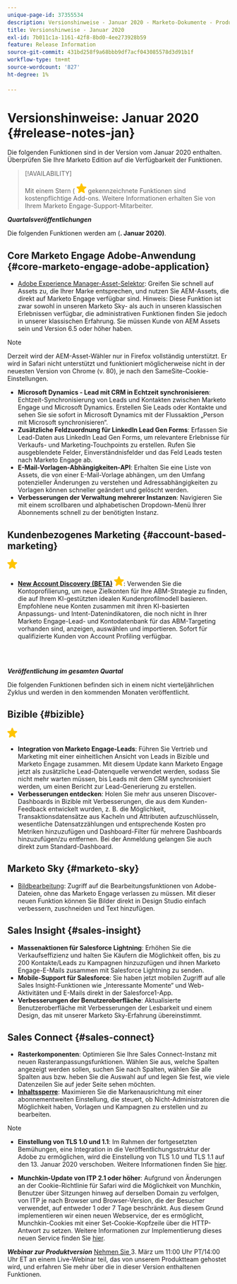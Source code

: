 ```yaml
---
unique-page-id: 37355534
description: Versionshinweise - Januar 2020 - Marketo-Dokumente - Produktdokumentation
title: Versionshinweise - Januar 2020
exl-id: 7b011c1a-1161-42f8-8bd0-4ee273928b59
feature: Release Information
source-git-commit: 431bd258f9a68bbb9df7acf043085578d3d91b1f
workflow-type: tm+mt
source-wordcount: '827'
ht-degree: 1%

---
```


# Versionshinweise: Januar 2020 {#release-notes-jan}

Die folgenden Funktionen sind in der Version vom Januar 2020 enthalten. Überprüfen Sie Ihre Marketo Edition auf die Verfügbarkeit der Funktionen.

>[!AVAILABILITY]
>
>Mit einem Stern ( ![(Stern)](assets/yellow-star.png) gekennzeichnete Funktionen sind kostenpflichtige Add-ons. Weitere Informationen erhalten Sie von Ihrem Marketo Engage-Support-Mitarbeiter.

**_Quartalsveröffentlichungen_**

Die folgenden Funktionen werden am (**. Januar 2020)**.

## Core Marketo Engage Adobe-Anwendung {#core-marketo-engage-adobe-application}

* [Adobe Experience Manager-Asset-Selektor](/help/marketo/product-docs/adobe-experience-cloud-integrations/importing-assets-with-adobe-experience-manager.md): Greifen Sie schnell auf Assets zu, die Ihrer Marke entsprechen, und nutzen Sie AEM-Assets, die direkt auf Marketo Engage verfügbar sind. Hinweis: Diese Funktion ist zwar sowohl in unseren Marketo Sky- als auch in unseren klassischen Erlebnissen verfügbar, die administrativen Funktionen finden Sie jedoch in unserer klassischen Erfahrung. Sie müssen Kunde von AEM Assets sein und Version 6.5 oder höher haben.

>[!NOTE]
>
>Derzeit wird der AEM-Asset-Wähler nur in Firefox vollständig unterstützt. Er wird in Safari nicht unterstützt und funktioniert möglicherweise nicht in der neuesten Version von Chrome (v. 80), je nach den SameSite-Cookie-Einstellungen.

* **Microsoft Dynamics - Lead mit CRM in Echtzeit synchronisieren**: Echtzeit-Synchronisierung von Leads und Kontakten zwischen Marketo Engage und Microsoft Dynamics. Erstellen Sie Leads oder Kontakte und sehen Sie sie sofort in Microsoft Dynamics mit der Flussaktion „Person mit Microsoft synchronisieren“.
* **Zusätzliche Feldzuordnung für LinkedIn Lead Gen Forms**: Erfassen Sie Lead-Daten aus LinkedIn Lead Gen Forms, um relevantere Erlebnisse für Verkaufs- und Marketing-Touchpoints zu erstellen. Rufen Sie ausgeblendete Felder, Einverständnisfelder und das Feld Leads testen nach Marketo Engage ab.
* **E-Mail-Vorlagen-Abhängigkeiten-API**: Erhalten Sie eine Liste von Assets, die von einer E-Mail-Vorlage abhängen, um den Umfang potenzieller Änderungen zu verstehen und Adressabhängigkeiten zu Vorlagen können schneller geändert und gelöscht werden.
* **Verbesserungen der Verwaltung mehrerer Instanzen**: Navigieren Sie mit einem scrollbaren und alphabetischen Dropdown-Menü Ihrer Abonnements schnell zu der benötigten Instanz.

## Kundenbezogenes Marketing {#account-based-marketing}

![(Stern)](assets/yellow-star.png)

* **[New Account Discovery (BETA)](https://docs.marketo.com/x/WQA6Ag) ![(star)](assets/yellow-star.png)**: Verwenden Sie die Kontoprofilierung, um neue Zielkonten für Ihre ABM-Strategie zu finden, die auf Ihrem KI-gestützten idealen Kundenprofilmodell basieren. Empfohlene neue Konten zusammen mit ihren KI-basierten Anpassungs- und Intent-Datenindikatoren, die noch nicht in Ihrer Marketo Engage-Lead- und Kontodatenbank für das ABM-Targeting vorhanden sind, anzeigen, auswählen und importieren. Sofort für qualifizierte Kunden von Account Profiling verfügbar.

<br> 

**_Veröffentlichung im gesamten Quartal_**

Die folgenden Funktionen befinden sich in einem nicht vierteljährlichen Zyklus und werden in den kommenden Monaten veröffentlicht.

## Bizible {#bizible}

![(Stern)](assets/yellow-star.png)

* **Integration von Marketo Engage-Leads**: Führen Sie Vertrieb und Marketing mit einer einheitlichen Ansicht von Leads in Bizible und Marketo Engage zusammen. Mit diesem Update kann Marketo Engage jetzt als zusätzliche Lead-Datenquelle verwendet werden, sodass Sie nicht mehr warten müssen, bis Leads mit dem CRM synchronisiert werden, um einen Bericht zur Lead-Generierung zu erstellen.
* **Verbesserungen entdecken**: Holen Sie mehr aus unseren Discover-Dashboards in Bizible mit Verbesserungen, die aus dem Kunden-Feedback entwickelt wurden, z. B. die Möglichkeit, Transaktionsdatensätze aus Kacheln und Attributen aufzuschlüsseln, wesentliche Datensatzzählungen und entsprechende Kosten pro Metriken hinzuzufügen und Dashboard-Filter für mehrere Dashboards hinzuzufügen/zu entfernen. Bei der Anmeldung gelangen Sie auch direkt zum Standard-Dashboard.

## Marketo Sky {#marketo-sky}

* [Bildbearbeitung](https://experienceleague.adobe.com/docs/marketo/sky/design-studio/marketo-image-editor.html?lang=en#design-studio): Zugriff auf die Bearbeitungsfunktionen von Adobe-Dateien, ohne das Marketo Engage verlassen zu müssen. Mit dieser neuen Funktion können Sie Bilder direkt in Design Studio einfach verbessern, zuschneiden und Text hinzufügen.

## Sales Insight {#sales-insight}

* **Massenaktionen für Salesforce Lightning**: Erhöhen Sie die Verkaufseffizienz und halten Sie Käufern die Möglichkeit offen, bis zu 200 Kontakte/Leads zu Kampagnen hinzuzufügen und ihnen Marketo Engage-E-Mails zusammen mit Salesforce Lightning zu senden.
* **Mobile-Support für Salesforce**: Sie haben jetzt mobilen Zugriff auf alle Sales Insight-Funktionen wie „Interessante Momente“ und Web-Aktivitäten und E-Mails direkt in der Salesforce1-App.
* **Verbesserungen der Benutzeroberfläche**: Aktualisierte Benutzeroberfläche mit Verbesserungen der Lesbarkeit und einem Design, das mit unserer Marketo Sky-Erfahrung übereinstimmt.

## Sales Connect {#sales-connect}

* **Rasterkomponenten**: Optimieren Sie Ihre Sales Connect-Instanz mit neuen Rasteranpassungsfunktionen. Wählen Sie aus, welche Spalten angezeigt werden sollen, suchen Sie nach Spalten, wählen Sie alle Spalten aus bzw. heben Sie die Auswahl auf und legen Sie fest, wie viele Datenzeilen Sie auf jeder Seite sehen möchten.
* **[Inhaltssperre](/help/marketo/product-docs/marketo-sales-connect/admin/content-lockdown.md)**: Maximieren Sie die Markenausrichtung mit einer abonnementweiten Einstellung, die steuert, ob Nicht-Administratoren die Möglichkeit haben, Vorlagen und Kampagnen zu erstellen und zu bearbeiten.

>[!NOTE]
>
>* **Einstellung von TLS 1.0 und 1.1**: Im Rahmen der fortgesetzten Bemühungen, eine Integration in die Veröffentlichungsstruktur der Adobe zu ermöglichen, wird die Einstellung von TLS 1.0 und TLS 1.1 auf den 13. Januar 2020 verschoben. Weitere Informationen finden Sie [hier](https://nation.marketo.com/docs/DOC-7059-tls-10-11-deprecation-faq).
>
>* **Munchkin-Update von ITP 2.1 oder höher**: Aufgrund von Änderungen an der Cookie-Richtlinie für Safari wird die Möglichkeit von Munchkin, Benutzer über Sitzungen hinweg auf derselben Domain zu verfolgen, von ITP je nach Browser und Browser-Version, die der Besucher verwendet, auf entweder 1 oder 7 Tage beschränkt. Aus diesem Grund implementieren wir einen neuen Webservice, der es ermöglicht, Munchkin-Cookies mit einer Set-Cookie-Kopfzeile über die HTTP-Antwort zu setzen. Weitere Informationen zur Implementierung dieses neuen Service finden Sie [hier](https://nation.marketo.com/docs/DOC-7351).

**_Webinar zur Produktversion_** [Nehmen Sie ](https://engage.marketo.com/Jan_Feb_20_Release_Webinar_Registration.html) 3. März um 11:00 Uhr PT/14:00 Uhr ET an einem Live-Webinar teil, das von unserem Produktteam gehostet wird, und erfahren Sie mehr über die in dieser Version enthaltenen Funktionen.
